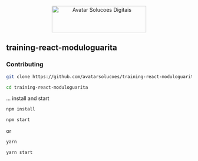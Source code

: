 <p align="center">
  <img src="https://avatarsolucoesdigitais.com.br/images/avatar-git.svg" height="72" width="256" alt="Avatar Solucoes Digitais" />
</p>

## training-react-moduloguarita

### Contributing

```bash
git clone https://github.com/avatarsolucoes/training-react-moduloguarita.git

cd training-react-moduloguarita
```

... install and start

```bash
npm install

npm start
```
or 

```bash
yarn

yarn start
```

